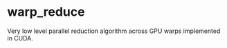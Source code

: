 warp_reduce
===========

Very low level parallel reduction algorithm across GPU warps implemented in CUDA.
